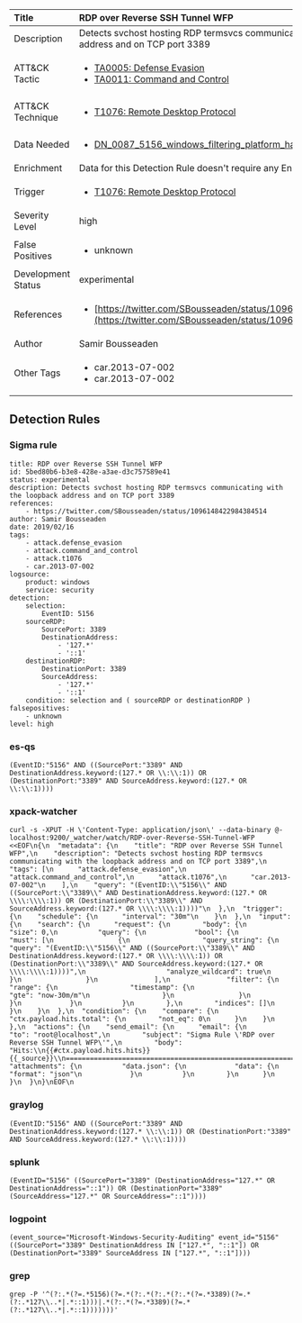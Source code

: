 | Title                | RDP over Reverse SSH Tunnel WFP                                                                                                                                                 |
|:---------------------|:------------------------------------------------------------------------------------------------------------------------------------------------------------|
| Description          | Detects svchost hosting RDP termsvcs communicating with the loopback address and on TCP port 3389                                                                                                                                           |
| ATT&amp;CK Tactic    |  <ul><li>[TA0005: Defense Evasion](https://attack.mitre.org/tactics/TA0005)</li><li>[TA0011: Command and Control](https://attack.mitre.org/tactics/TA0011)</li></ul>  |
| ATT&amp;CK Technique | <ul><li>[T1076: Remote Desktop Protocol](https://attack.mitre.org/techniques/T1076)</li></ul>  |
| Data Needed          | <ul><li>[DN_0087_5156_windows_filtering_platform_has_permitted_connection](../Data_Needed/DN_0087_5156_windows_filtering_platform_has_permitted_connection.md)</li></ul>  |
| Enrichment           |  Data for this Detection Rule doesn't require any Enrichments.  |
| Trigger              | <ul><li>[T1076: Remote Desktop Protocol](../Triggers/T1076.md)</li></ul>  |
| Severity Level       | high |
| False Positives      | <ul><li>unknown</li></ul>  |
| Development Status   | experimental |
| References           | <ul><li>[https://twitter.com/SBousseaden/status/1096148422984384514](https://twitter.com/SBousseaden/status/1096148422984384514)</li></ul>  |
| Author               | Samir Bousseaden |
| Other Tags           | <ul><li>car.2013-07-002</li><li>car.2013-07-002</li></ul> | 

## Detection Rules

### Sigma rule

```
title: RDP over Reverse SSH Tunnel WFP
id: 5bed80b6-b3e8-428e-a3ae-d3c757589e41
status: experimental
description: Detects svchost hosting RDP termsvcs communicating with the loopback address and on TCP port 3389
references:
    - https://twitter.com/SBousseaden/status/1096148422984384514
author: Samir Bousseaden
date: 2019/02/16
tags:
    - attack.defense_evasion
    - attack.command_and_control
    - attack.t1076
    - car.2013-07-002
logsource:
    product: windows
    service: security
detection:
    selection:
        EventID: 5156
    sourceRDP:
        SourcePort: 3389
        DestinationAddress:
            - '127.*'
            - '::1'
    destinationRDP:
        DestinationPort: 3389
        SourceAddress:
            - '127.*'
            - '::1'
    condition: selection and ( sourceRDP or destinationRDP )
falsepositives:
    - unknown
level: high

```





### es-qs
    
```
(EventID:"5156" AND ((SourcePort:"3389" AND DestinationAddress.keyword:(127.* OR \\:\\:1)) OR (DestinationPort:"3389" AND SourceAddress.keyword:(127.* OR \\:\\:1))))
```


### xpack-watcher
    
```
curl -s -XPUT -H \'Content-Type: application/json\' --data-binary @- localhost:9200/_watcher/watch/RDP-over-Reverse-SSH-Tunnel-WFP <<EOF\n{\n  "metadata": {\n    "title": "RDP over Reverse SSH Tunnel WFP",\n    "description": "Detects svchost hosting RDP termsvcs communicating with the loopback address and on TCP port 3389",\n    "tags": [\n      "attack.defense_evasion",\n      "attack.command_and_control",\n      "attack.t1076",\n      "car.2013-07-002"\n    ],\n    "query": "(EventID:\\"5156\\" AND ((SourcePort:\\"3389\\" AND DestinationAddress.keyword:(127.* OR \\\\:\\\\:1)) OR (DestinationPort:\\"3389\\" AND SourceAddress.keyword:(127.* OR \\\\:\\\\:1))))"\n  },\n  "trigger": {\n    "schedule": {\n      "interval": "30m"\n    }\n  },\n  "input": {\n    "search": {\n      "request": {\n        "body": {\n          "size": 0,\n          "query": {\n            "bool": {\n              "must": [\n                {\n                  "query_string": {\n                    "query": "(EventID:\\"5156\\" AND ((SourcePort:\\"3389\\" AND DestinationAddress.keyword:(127.* OR \\\\:\\\\:1)) OR (DestinationPort:\\"3389\\" AND SourceAddress.keyword:(127.* OR \\\\:\\\\:1))))",\n                    "analyze_wildcard": true\n                  }\n                }\n              ],\n              "filter": {\n                "range": {\n                  "timestamp": {\n                    "gte": "now-30m/m"\n                  }\n                }\n              }\n            }\n          }\n        },\n        "indices": []\n      }\n    }\n  },\n  "condition": {\n    "compare": {\n      "ctx.payload.hits.total": {\n        "not_eq": 0\n      }\n    }\n  },\n  "actions": {\n    "send_email": {\n      "email": {\n        "to": "root@localhost",\n        "subject": "Sigma Rule \'RDP over Reverse SSH Tunnel WFP\'",\n        "body": "Hits:\\n{{#ctx.payload.hits.hits}}{{_source}}\\n================================================================================\\n{{/ctx.payload.hits.hits}}",\n        "attachments": {\n          "data.json": {\n            "data": {\n              "format": "json"\n            }\n          }\n        }\n      }\n    }\n  }\n}\nEOF\n
```


### graylog
    
```
(EventID:"5156" AND ((SourcePort:"3389" AND DestinationAddress.keyword:(127.* \\:\\:1)) OR (DestinationPort:"3389" AND SourceAddress.keyword:(127.* \\:\\:1))))
```


### splunk
    
```
(EventID="5156" ((SourcePort="3389" (DestinationAddress="127.*" OR DestinationAddress="::1")) OR (DestinationPort="3389" (SourceAddress="127.*" OR SourceAddress="::1"))))
```


### logpoint
    
```
(event_source="Microsoft-Windows-Security-Auditing" event_id="5156" ((SourcePort="3389" DestinationAddress IN ["127.*", "::1"]) OR (DestinationPort="3389" SourceAddress IN ["127.*", "::1"])))
```


### grep
    
```
grep -P '^(?:.*(?=.*5156)(?=.*(?:.*(?:.*(?:.*(?=.*3389)(?=.*(?:.*127\\..*|.*::1)))|.*(?:.*(?=.*3389)(?=.*(?:.*127\\..*|.*::1)))))))'
```



